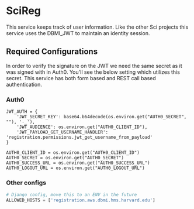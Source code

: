 # SciReg

This service keeps track of user information. Like the other Sci projects this service uses the DBMI_JWT to maintain an identity session.

## Required Configurations

In order to verify the signature on the JWT we need the same secret as it was signed with in Auth0. You'll see the below setting which utilizes this secret. This service has both form based and REST call based authentication.

### Auth0

~~~
JWT_AUTH = {
    'JWT_SECRET_KEY': base64.b64decode(os.environ.get("AUTH0_SECRET", ""), '-_'),
    'JWT_AUDIENCE': os.environ.get("AUTH0_CLIENT_ID"),
    'JWT_PAYLOAD_GET_USERNAME_HANDLER': 'registration.permissions.jwt_get_username_from_payload'
}

AUTH0_CLIENT_ID = os.environ.get("AUTH0_CLIENT_ID")
AUTH0_SECRET = os.environ.get("AUTH0_SECRET")
AUTH0_SUCCESS_URL = os.environ.get("AUTH0_SUCCESS_URL")
AUTH0_LOGOUT_URL = os.environ.get("AUTH0_LOGOUT_URL")
~~~

### Other configs
~~~python
# Django config, move this to an ENV in the future
ALLOWED_HOSTS = ['registration.aws.dbmi.hms.harvard.edu']
~~~